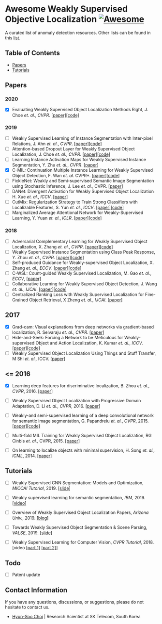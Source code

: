 # Awesome Weakly Supervised Objective Localization [![Awesome](https://cdn.rawgit.com/sindresorhus/awesome/d7305f38d29fed78fa85652e3a63e154dd8e8829/media/badge.svg)](https://github.com/sindresorhus/awesome)

A curated list of anomaly detection resources. Other lists can be found in this [list](https://github.com/sindresorhus/awesome).


## Table of Contents

- [Papers](#papers)
- [Tutorials](#tutorials)


## Papers
### 2020
- [x] Evaluating Weakly Supervised Object Localization Methods Right, J. Choe *et. al.*, *CVPR*. [[paper]](https://arxiv.org/abs/2001.07437?fbclid=IwAR2yQGgDlMB_UsykA4fg2B0ZI5C2LzfguFO8-X5eS2Lmye3uXi2LRr_Y2EQ)[[code]](https://github.com/clovaai/wsolevaluation)

### 2019
- [ ] Weakly Supervised Learning of Instance Segmentation with Inter-pixel Relations, J. Ahn *et. al.*, *CVPR*. [[paper]](http://openaccess.thecvf.com/content_CVPR_2019/papers/Ahn_Weakly_Supervised_Learning_of_Instance_Segmentation_With_Inter-Pixel_Relations_CVPR_2019_paper.pdf)[[code]](https://github.com/jiwoon-ahn/irn)
- [ ] Attention-based Dropout Layer for Weakly Supervised Object Localization, J. Choe *et. al.*, *CVPR*. [[paper]](http://openaccess.thecvf.com/content_CVPR_2019/papers/Choe_Attention-Based_Dropout_Layer_for_Weakly_Supervised_Object_Localization_CVPR_2019_paper.pdf)[[code]](https://github.com/junsukchoe/ADL) 
- [ ] Learning Instance Activation Maps for Weakly Supervised Instance Segmentation, Y. Zhu *et. al.*, *CVPR*. [[paper]](https://pdfs.semanticscholar.org/8d45/22679bae498c165e362b494a054a08641396.pdf)
- [x] C-MIL: Continuation Multiple Instance Learning for Weakly Supervised Object Detection, F. Wan *et. al.* CVPR*. [[paper]](http://openaccess.thecvf.com/content_CVPR_2019/papers/Wan_C-MIL_Continuation_Multiple_Instance_Learning_for_Weakly_Supervised_Object_Detection_CVPR_2019_paper.pdf)[[code]](https://github.com/Winfrand/C-MIL)
- [ ] FickleNet: Weakly and Semi-supervised Semantic Image Segmentation using Stochastic Inference, J. Lee *et. al.,* CVPR. [[paper]](http://openaccess.thecvf.com/content_CVPR_2019/papers/Lee_FickleNet_Weakly_and_Semi-Supervised_Semantic_Image_Segmentation_Using_Stochastic_Inference_CVPR_2019_paper.pdf)
- [ ] DANet: Divergent Activation for Weakly Supervised Object Localization	H. Xue  *et. al.*, *ICCV*. [[paper]](http://openaccess.thecvf.com/content_ICCV_2019/papers/Xue_DANet_Divergent_Activation_for_Weakly_Supervised_Object_Localization_ICCV_2019_paper.pdf)
- [ ] CutMix: Regularization Strategy to Train Strong Classifiers with Localizable Features, S. Yun *et. al.*, *ICCV*. [[paper]](http://openaccess.thecvf.com/content_ICCV_2019/papers/Yun_CutMix_Regularization_Strategy_to_Train_Strong_Classifiers_With_Localizable_Features_ICCV_2019_paper.pdf)[[code]](https://github.com/clovaai/CutMix-PyTorch)
- [ ] Marginalized Average Attentional Network for Weakly-Supervised Learning, Y. Yuan *et. al.*, *ICLR*. [[paper]](https://openreview.net/pdf?id=HkljioCcFQ)[[code]](https://github.com/yyuanad/MAAN) 

### 2018
- [ ] Adversarial Complementary Learning for Weakly Supervised Object Localization, X. Zhang *et. al.*, *CVPR*. [[paper]](http://openaccess.thecvf.com/content_cvpr_2018/papers/Zhang_Adversarial_Complementary_Learning_CVPR_2018_paper.pdf)[[code]](https://github.com/xiaomengyc/ACoL)
- [ ] Weakly Supervised Instance Segmentation using Class Peak Response, Y. Zhou *et. al.*, *CVPR*. [[paper]](http://openaccess.thecvf.com/content_cvpr_2018/papers/Zhou_Weakly_Supervised_Instance_CVPR_2018_paper.pdf)[[code]](https://github.com/ZhouYanzhao/PRM)
- [ ] Self-produced Guidance for Weakly-supervised Object Localization, X. Zhang *et. al.*, *ECCV*. [[paper]](https://eccv2018.org/openaccess/content_ECCV_2018/papers/Xiaolin_Zhang_Self-produced_Guidance_for_ECCV_2018_paper.pdf)[[code]](https://github.com/xiaomengyc/SPG)
- [ ] C-WSL: Count-guided Weakly Supervised Localization, M. Gao *et. al.*, *ECCV*, [[paper]](https://eccv2018.org/openaccess/content_ECCV_2018/papers/Mingfei_Gao_C-WSL_Count-guided_Weakly_ECCV_2018_paper.pdf)
- [ ] Collaborative Learning for Weakly Supervised Object Detection, J. Wang *et. al.*, *IJCAI*. [[paper]](https://www.ijcai.org/Proceedings/2018/0135.pdf)[[code]](https://github.com/Sunarker/Collaborative-Learning-for-Weakly-Supervised-Object-Detection)
- [ ] Centralized Ranking Loss with Weakly Supervised Localization for Fine-Grained Object Retrieval, X Zheng *et. al.*, *IJCAI*. [[paper]](https://www.ijcai.org/Proceedings/2018/0171.pdf)

## 2017
- [x] Grad-cam: Visual explanations from deep networks via gradient-based localization, R. Selvaraju *et. al.*, *CVPR*. [[paper]](http://openaccess.thecvf.com/content_ICCV_2017/papers/Selvaraju_Grad-CAM_Visual_Explanations_ICCV_2017_paper.pdf)
- [ ] Hide-and-Seek: Forcing a Network to be Meticulous for Weakly-supervised Object and Action Localization, K. Kumar *et. al.*, *ICCV*. [[paper]](http://openaccess.thecvf.com/content_ICCV_2017/papers/Singh_Hide-And-Seek_Forcing_a_ICCV_2017_paper.pdf)[[code]](https://github.com/kkanshul/Hide-and-Seek)
- [ ] Weakly Supervised Object Localization Using Things and Stuff Transfer, M Shi *et. al.,* ICCV. [[paper]](http://openaccess.thecvf.com/content_ICCV_2017/papers/Shi_Weakly_Supervised_Object_ICCV_2017_paper.pdf)

## <= 2016
- [x] Learning deep features for discriminative localization, B. Zhou *et. al.*, *CVPR*, 2016. [[paper]](http://cnnlocalization.csail.mit.edu/Zhou_Learning_Deep_Features_CVPR_2016_paper.pdf)
- [ ] Weakly Supervised Object Localization with Progressive Domain Adaptation, D. Li *et. al.,* *CVPR*, 2016. [[paper]](https://www.zpascal.net/cvpr2016/Li_Weakly_Supervised_Object_CVPR_2016_paper.pdf)
- [ ] Weakly-and semi-supervised learning of a deep convolutional network for semantic image segmentation, G. Papandreiu *et. al.*, *CVPR*, 2015. [[paper]](https://www.cv-foundation.org/openaccess/content_iccv_2015/papers/Papandreou_Weakly-_and_Semi-Supervised_ICCV_2015_paper.pdf)[[code]](https://bitbucket.org/deeplab/deeplab-public/src/master/)
- [ ] Multi-fold MIL Training for Weakly Supervised Object Localization, RG Cinbis *et. al.,* CVPR, 2015. [[paper]](https://ieeexplore.ieee.org/document/6909705)
- [ ] On learning to localize objects with minimal supervision, H. Song *et. al.,* *ICML*, 2014. [[paper]](http://proceedings.mlr.press/v32/songb14.pdf)


## Tutorials
- [ ] Weakly Supervised CNN Segmentation: Models and Optimization, *MICCAI Tutorial*, 2019. [[slide]](https://sites.google.com/view/miccai-2019-tutorial-weaksup/home)
- [ ] Weakly supervised learning for semantic segmentation, *IBM*, 2019. [[video]](https://www.youtube.com/watch?v=6EBhQDkSs9E)
- [ ] Overview of Weakly Supervised Object Localization Papers, *Arizona Univ.*, 2019. [[blog]](https://www.jianshu.com/p/e0097769f3b3)
- [ ] Towards Weakly Supervised Object Segmentation & Scene Parsing, *VALSE*, 2019. [[slide]](https://weiyc.github.io/assets/pdf/VALSE-2019-Workshop-YCWEI.pdf)
- [ ] Weakly Supervised Learning for Computer Vision, *CVPR Tutorial*, 2018. [video [[part 1]](https://www.youtube.com/watch?v=bXfZFmE8cjo) [[part 2]](https://www.youtube.com/watch?v=FetNp6f19IM)]


## Todo
- [ ] Patent update


## Contact Information

If you have any questions, discussions, or suggestions, please do not hesitate to contact us.
- [Hyun-Soo Choi](https://github.com/choi-hyunsoo) | Research Scientist at SK Telecom, South Korea
